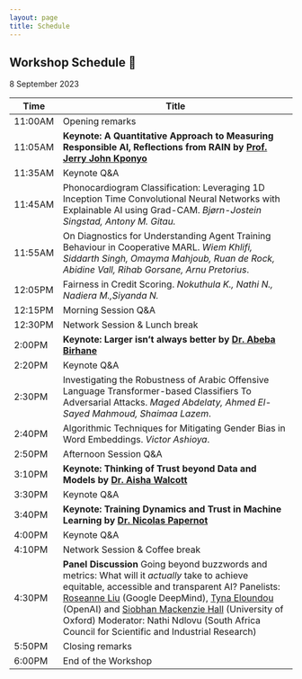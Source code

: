 ```yaml
---
layout: page
title: Schedule
---
```


## Workshop Schedule 📯

8 September 2023

| Time | Title             |
|------|-------------------|
|11:00AM| Opening remarks                                |
|11:05AM| **Keynote: A Quantitative Approach to Measuring Responsible AI, Reflections from RAIN by [Prof. Jerry John Kponyo](https://trustaideepindaba.github.io/2023/07/20/keynote/)**                                |
|11:35AM| Keynote Q&A                                       |
|11:45AM| Phonocardiogram Classification: Leveraging 1D Inception Time Convolutional Neural Networks with Explainable AI using Grad-CAM. *Bjørn-Jostein Singstad, Antony M. Gitau.*                                 |
|11:55AM| On Diagnostics for Understanding Agent Training Behaviour in Cooperative MARL. *Wiem Khlifi, Siddarth Singh, Omayma Mahjoub, Ruan de Rock, Abidine Vall, Rihab Gorsane, Arnu Pretorius*.                                 |
|12:05PM| Fairness in Credit Scoring. *Nokuthula K., Nathi N., Nadiera M.,Siyanda N.*                                 |
|12:15PM| Morning Session Q&A                        |
|12:30PM| Network Session & Lunch break      |
|2:00PM| **Keynote: Larger isn’t always better by [Dr. Abeba Birhane](https://trustaideepindaba.github.io/2023/07/15/keynote/)**                                |
|2:20PM| Keynote Q&A                                       |
|2:30PM| Investigating the Robustness of Arabic Offensive Language Transformer-based Classifiers To Adversarial Attacks. *Maged Abdelaty, Ahmed El-Sayed Mahmoud, Shaimaa Lazem*.                                 |
|2:40PM| Algorithmic Techniques for Mitigating Gender Bias in Word Embeddings. *Victor Ashioya*.                                  |                          
|2:50PM| Afternoon Session  Q&A                      |
|3:10PM| **Keynote: Thinking of Trust beyond Data and Models by [Dr. Aisha Walcott](https://trustaideepindaba.github.io/2023/06/15/keynote/)**                                |
|3:30PM| Keynote Q&A                                       |
|3:40PM| **Keynote: Training Dynamics and Trust in Machine Learning by [Dr. Nicolas Papernot](https://trustaideepindaba.github.io/2023/06/16/keynote/)**                                |
|4:00PM| Keynote Q&A                                       |
|4:10PM| Network Session & Coffee break      |
|4:30PM| **Panel Discussion** Going beyond buzzwords and metrics: What will it *actually* take to achieve equitable, accessible and transparent AI? Panelists: [Roseanne Liu](https://rosanneliu.com/) (Google DeepMind), [Tyna Eloundou](https://scholar.google.com/citations?user=8dwbJHkAAAAJ) (OpenAI) and [Siobhan Mackenzie Hall](https://twitter.com/smhall97) (University of Oxford) Moderator: Nathi Ndlovu (South Africa Council for Scientific and Industrial Research)|
|5:50PM| Closing remarks                                  |
|6:00PM| End of the Workshop                          |
